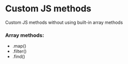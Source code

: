 # Custom JS methods
Custom JS methods without using built-in array methods

### Array methods:
- .map()
- .filter()
- .find()
